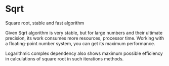 # Sqrt
Square root, stable and fast algorithm

Given Sqrt algorithm is very stable, but for large numbers and their ultimate precision, its work consumes more resources, processor time. Working with a floating-point number system, you can get its maximum performance.

Logarithmic complex dependency also shows maximum possible efficiency in calculations of square root in such iterations methods.
